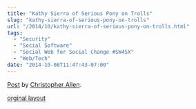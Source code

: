 ```yaml
---
title: "Kathy Sierra of Serious Pony on Trolls"
slug: "kathy-sierra-of-serious-pony-on-trolls"
url: "/2014/10/kathy-sierra-of-serious-pony-on-trolls.html"
tags:
  - "Security"
  - "Social Software"
  - "Social Web for Social Change #SW4SX"
  - "Web/Tech"
date: "2014-10-08T11:47:43-07:00"
---
```

<div id="fb-root"></div> <script id="facebook-jssdk" src="//connect.facebook.net/en_US/all.js#xfbml=1"></script>
<div class="fb-post" data-href="https://www.facebook.com/ChristopherRayAllen/posts/10152731956065540" data-width="600"><div class="fb-xfbml-parse-ignore"><a href="https://www.facebook.com/ChristopherRayAllen/posts/10152731956065540">Post</a> by <a href="https://www.facebook.com/ChristopherRayAllen">Christopher Allen</a>.</div></div>
<p class="previous"><a href="/previous/2014/10/kathy-sierra-of-serious-pony-on-trolls.html" rel="syndication" class="u-syndication" >orginal layout</a></p>

